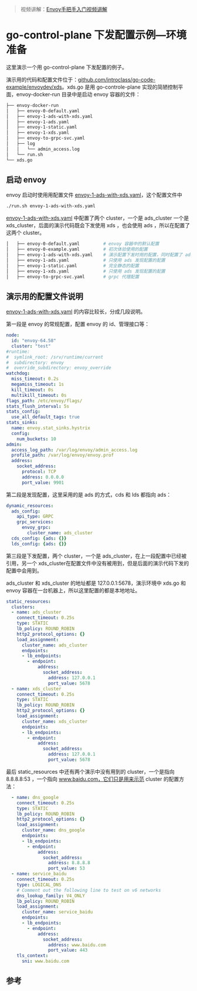 <!-- toc -->

>视频讲解：[Envoy手把手入门视频讲解](https://study.163.com/course/courseMain.htm?share=2&shareId=400000000376006&courseId=1209487865&_trace_c_p_k2_=18c88dad391f427b9e40e0795d8d939d)

# go-control-plane 下发配置示例—环境准备


这里演示一个用 go-control-plane 下发配置的例子。

演示用的代码和配置文件位于：[github.com/introclass/go-code-example/envoydev/xds][1]。xds.go 是用 go-controle-plane 实现的简陋控制平面，envoy-docker-run 目录中是启动 envoy 容器的文件：

```sh
├── envoy-docker-run
│   ├── envoy-0-default.yaml
│   ├── envoy-1-ads-with-xds.yaml
│   ├── envoy-1-ads.yaml
│   ├── envoy-1-static.yaml
│   ├── envoy-1-xds.yaml
│   ├── envoy-to-grpc-svc.yaml
│   ├── log
│   │   └── admin_access.log
│   └── run.sh
└── xds.go
```

## 启动 envoy

envoy 启动时使用用配置文件 [envoy-1-ads-with-xds.yaml][2]，这个配置文件中

```sh
./run.sh envoy-1-ads-with-xds.yaml
```

[envoy-1-ads-with-xds.yaml][2] 中配置了两个 cluster，一个是 ads_cluster 一个是 xds_cluster，后面的演示代码既会下发使用 xds ，也会使用 ads ，所以在配置了这两个 cluster。


```sh
│   ├── envoy-0-default.yaml         # envoy 容器中的默认配置
│   ├── envoy-0-example.yaml         # 初次体验使用的配置
│   ├── envoy-1-ads-with-xds.yaml    # 演示配置下发时用的配置，同时配置了 ads、xds
│   ├── envoy-1-ads.yaml             # 只使用 ads 发现配置的配置 
│   ├── envoy-1-static.yaml          # 完全静态的配置
│   ├── envoy-1-xds.yaml             # 只使用 ads 发现配置的配置
│   ├── envoy-to-grpc-svc.yaml       # grpc 代理配置
```

## 演示用的配置文件说明

[envoy-1-ads-with-xds.yaml][2] 的内容比较长，分成几段说明。

第一段是 envoy 的常规配置，配置 envoy 的 id、管理接口等：


```yaml
node:
  id: "envoy-64.58"
  cluster: "test"
#runtime:
#  symlink_root: /srv/runtime/current
#  subdirectory: envoy
#  override_subdirectory: envoy_override
watchdog:
  miss_timeout: 0.2s
  megamiss_timeout: 1s
  kill_timeout: 0s
  multikill_timeout: 0s
flags_path: /etc/envoy/flags/
stats_flush_interval: 5s
stats_config:
  use_all_default_tags: true
stats_sinks:
  name: envoy.stat_sinks.hystrix
  config:
    num_buckets: 10
admin:
  access_log_path: /var/log/envoy/admin_access.log
  profile_path: /var/log/envoy/envoy.prof
  address:
    socket_address:
      protocol: TCP
      address: 0.0.0.0
      port_value: 9901
```

第二段是发现配置，这里采用的是 ads 的方式，cds 和 lds 都指向 ads：

```yaml
dynamic_resources:
  ads_config:
    api_type: GRPC
    grpc_services:
      envoy_grpc:
        cluster_name: ads_cluster
  cds_config: {ads: {}}
  lds_config: {ads: {}}
```

第三段是下发配置，两个 cluster，一个是 ads_cluster，在上一段配置中已经被引用，另一个 xds_cluster在配置文件中没有被用到，但是后面的演示代码下发的配置中会用到。

ads_cluster 和 xds_cluster 的地址都是 127.0.0.1:5678，演示环境中 xds.go 和 envoy 容器在一台机器上，所以这里配置的都是本地地址。

```yaml
static_resources:
  clusters:
  - name: ads_cluster
    connect_timeout: 0.25s
    type: STATIC
    lb_policy: ROUND_ROBIN
    http2_protocol_options: {}
    load_assignment:
      cluster_name: ads_cluster
      endpoints:
      - lb_endpoints:
        - endpoint:
            address:
              socket_address:
                address: 127.0.0.1
                port_value: 5678
  - name: xds_cluster
    connect_timeout: 0.25s
    type: STATIC
    lb_policy: ROUND_ROBIN
    http2_protocol_options: {}
    load_assignment:
      cluster_name: xds_cluster
      endpoints:
      - lb_endpoints:
        - endpoint:
            address:
              socket_address:
                address: 127.0.0.1
                port_value: 5678
```

最后 static_resources 中还有两个演示中没有用到的 cluster，一个是指向 8.8.8.8:53 ，一个指向  www.baidu.com，它们只是用来示范 cluster 的配置方法：

```yaml
  - name: dns_google
    connect_timeout: 0.25s
    type: STATIC
    lb_policy: ROUND_ROBIN
    http2_protocol_options: {}
    load_assignment:
      cluster_name: dns_google
      endpoints:
      - lb_endpoints:
        - endpoint:
            address:
              socket_address:
                address: 8.8.8.8
                port_value: 53
  - name: service_baidu
    connect_timeout: 0.25s
    type: LOGICAL_DNS
    # Comment out the following line to test on v6 networks
    dns_lookup_family: V4_ONLY
    lb_policy: ROUND_ROBIN
    load_assignment:
      cluster_name: service_baidu
      endpoints:
      - lb_endpoints:
        - endpoint:
            address:
              socket_address:
                address: www.baidu.com
                port_value: 443
    tls_context:
      sni: www.baidu.com
```

## 参考

[1]: https://github.com/introclass/go-code-example/tree/master/envoydev/xds  "github.com/introclass/go-code-example/envoydev/xds"
[2]: https://github.com/introclass/go-code-example/blob/master/envoydev/xds/envoy-docker-run/envoy-1-ads-with-xds.yaml "envoy-1-ads-with-xds.yaml"
